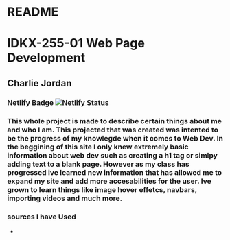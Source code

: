 # README
# IDKX-255-01 Web Page Development
## Charlie Jordan
### Netlify Badge [![Netlify Status](https://api.netlify.com/api/v1/badges/81cf2212-8680-4d72-9089-021f45b2e8f9/deploy-status)](https://app.netlify.com/sites/about-me-charliejordan42/deploys)
### This whole project is made to describe certain things about me and who I am. This projected that was created was intented to be the progress of my knowlegde when it comes to Web Dev. In the beggining of this site I only knew extremely basic information about web dev such as creating a h1 tag or simlpy adding text to a blank page. However as my class has progressed ive learned new information that has allowed me to expand my site and add more accesabilities for the user. Ive grown to learn things like image hover effetcs, navbars, importing videos and much more. 

### sources I have Used
- 

